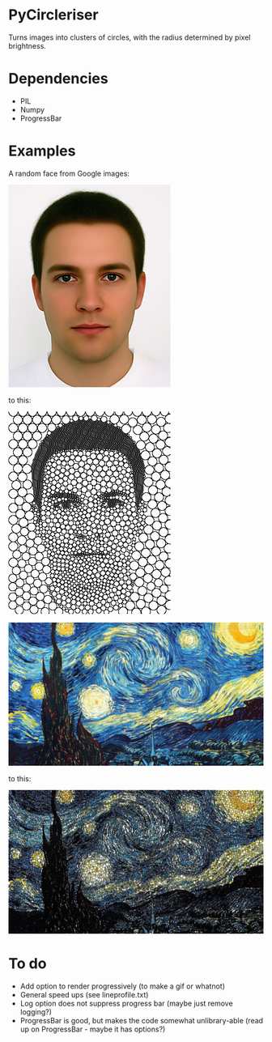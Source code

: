 PyCircleriser
=============

Turns images into clusters of circles, with the radius determined by pixel brightness.

Dependencies
============
 - PIL
 - Numpy
 - ProgressBar

Examples
========
A random face from Google images:

![face](https://raw.githubusercontent.com/OlympusMonds/PyCircleriser/master/images/face-2.jpg)

to this:

![circle face](https://raw.githubusercontent.com/OlympusMonds/PyCircleriser/master/outputs/face-2.jpg)

![monet](https://raw.githubusercontent.com/OlympusMonds/PyCircleriser/master/images/monet-starry.jpg)

to this:

![monet](https://raw.githubusercontent.com/OlympusMonds/PyCircleriser/master/outputs/monet-starry.jpg)


To do
=====
 - Add option to render progressively (to make a gif or whatnot)
 - General speed ups (see lineprofile.txt)
 - Log option does not suppress progress bar (maybe just remove logging?)
 - ProgressBar is good, but makes the code somewhat unlibrary-able (read up on ProgressBar - maybe it has options?)